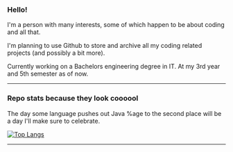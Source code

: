 ### Hello!

I'm a person with many interests, some of which happen to be about coding and all that.

I'm planning to use Github to store and archive all my coding related projects (and possibly a bit more).

Currently working on a Bachelors engineering degree in IT. At my 3rd year and 5th semester as of now.

-----

### Repo stats because they look coooool

The day some language pushes out Java %age to the second place will be a day I'll make sure to celebrate.

[![Top Langs](https://github-readme-stats.vercel.app/api/top-langs/?username=PerfectMach1ne&layout=compact&theme=gradient&bg_color=45,D8B7EF,0023FF&text_color=FFFFFF&title_color=FFFFFF)](https://github.com/anuraghazra/github-readme-stats)

-----


